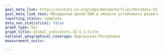 ```yaml
---
goal_meta_link: https://unstats.un.org/sdgs/metadata/files/Metadata-15-01-01.pdf
goal_meta_link_text: Метаданные Целей ООН в области устойчивого развития (PDF, 379 КБ)
reporting_status: complete
data_non_statistical: false
graph_type: bar
graph_title: global_indicators.15-1-1-title
national_geographical_coverage: Кыргызская Республика
measurement_units: 

---
```

